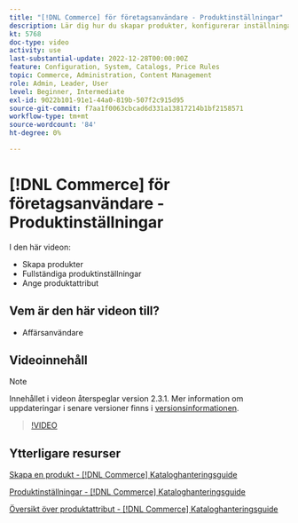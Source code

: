 ```yaml
---
title: "[!DNL Commerce] för företagsanvändare - Produktinställningar"
description: Lär dig hur du skapar produkter, konfigurerar inställningar och använder attribut.
kt: 5768
doc-type: video
activity: use
last-substantial-update: 2022-12-28T00:00:00Z
feature: Configuration, System, Catalogs, Price Rules
topic: Commerce, Administration, Content Management
role: Admin, Leader, User
level: Beginner, Intermediate
exl-id: 9022b101-91e1-44a0-819b-507f2c915d95
source-git-commit: f7aa1f0063cbcad6d331a13817214b1bf2158571
workflow-type: tm+mt
source-wordcount: '84'
ht-degree: 0%

---
```


# [!DNL Commerce] för företagsanvändare - Produktinställningar

I den här videon:

- Skapa produkter
- Fullständiga produktinställningar
- Ange produktattribut

## Vem är den här videon till?

- Affärsanvändare

## Videoinnehåll

>[!NOTE]
>
>Innehållet i videon återspeglar version 2.3.1. Mer information om uppdateringar i senare versioner finns i [versionsinformationen](https://experienceleague.adobe.com/docs/commerce-operations/release/notes/overview.html).

>[!VIDEO](https://video.tv.adobe.com/v/35953?quality=12&learn=on)

## Ytterligare resurser

[Skapa en produkt - [!DNL Commerce] Kataloghanteringsguide](https://experienceleague.adobe.com/docs/commerce-admin/catalog/products/product-create.html)

[Produktinställningar - [!DNL Commerce] Kataloghanteringsguide](https://experienceleague.adobe.com/docs/commerce-admin/catalog/products/product-create.html#product-settings)

[Översikt över produktattribut - [!DNL Commerce] Kataloghanteringsguide](https://experienceleague.adobe.com/docs/commerce-admin/catalog/product-attributes/product-attributes.html)
